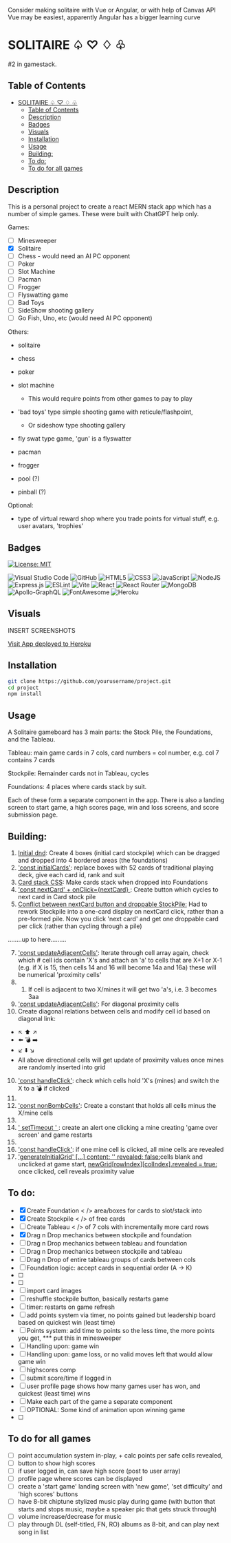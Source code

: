 Consider making solitaire with Vue or Angular, or with help of Canvas API
Vue may be easiest, apparently Angular has a bigger learning curve

# SOLITAIRE ♤ ♡ ♢ ♧

#2 in gamestack.

## Table of Contents

- [SOLITAIRE ♤ ♡ ♢ ♧](#solitaire----)
  - [Table of Contents](#table-of-contents)
  - [Description](#description)
  - [Badges](#badges)
  - [Visuals](#visuals)
  - [Installation](#installation)
  - [Usage](#usage)
  - [Building:](#building)
  - [To do:](#to-do)
  - [To do for all games](#to-do-for-all-games)

## Description

This is a personal project to create a react MERN stack app which has a number of simple games. These were built with ChatGPT help only. 

Games:

- [ ] Minesweeper
- [x] Solitaire
- [ ] Chess - would need an AI PC opponent
- [ ] Poker
- [ ] Slot Machine
- [ ] Pacman
- [ ] Frogger
- [ ] Flyswatting game
- [ ] Bad Toys 
- [ ] SideShow shooting gallery
- [ ] Go Fish, Uno, etc (would need AI PC opponent)

Others:

- solitaire
- chess
- poker
- slot machine
  - This would require points from other games to pay to play
- 'bad toys' type simple shooting game with reticule/flashpoint, 
  - Or sideshow type shooting gallery
- fly swat type game, 'gun' is a flyswatter
- pacman
- frogger

- pool (?)
- pinball (?)

Optional:
- type of virtual reward shop where you trade points for virtual stuff, e.g. user avatars, 'trophies'

## Badges

[![License: MIT](https://img.shields.io/badge/License-MIT-yellow.svg)](https://opensource.org/licenses/MIT) 

![Visual Studio Code](https://img.shields.io/badge/Visual%20Studio%20Code-0078d7.svg?style=for-the-badge&logo=visual-studio-code&logoColor=white) 
![GitHub](https://img.shields.io/badge/github-%23121011.svg?style=for-the-badge&logo=github&logoColor=white) 
![HTML5](https://img.shields.io/badge/html5-%23E34F26.svg?style=for-the-badge&logo=html5&logoColor=white)
![CSS3](https://img.shields.io/badge/css3-%231572B6.svg?style=for-the-badge&logo=css3&logoColor=white)
![JavaScript](https://img.shields.io/badge/javascript-%23323330.svg?style=for-the-badge&logo=javascript&logoColor=%23F7DF1E) 
![NodeJS](https://img.shields.io/badge/node.js-6DA55F?style=for-the-badge&logo=node.js&logoColor=white)
![Express.js](https://img.shields.io/badge/express.js-%23404d59.svg?style=for-the-badge&logo=express&logoColor=%2361DAFB) 
![ESLint](https://img.shields.io/badge/ESLint-4B3263?style=for-the-badge&logo=eslint&logoColor=white)
![Vite](https://img.shields.io/badge/vite-%23646CFF.svg?style=for-the-badge&logo=vite&logoColor=white) 
![React](https://img.shields.io/badge/react-%2320232a.svg?style=for-the-badge&logo=react&logoColor=%2361DAFB)
![React Router](https://img.shields.io/badge/React_Router-CA4245?style=for-the-badge&logo=react-router&logoColor=white) 
![MongoDB](https://img.shields.io/badge/MongoDB-%234ea94b.svg?style=for-the-badge&logo=mongodb&logoColor=white)
![Apollo-GraphQL](https://img.shields.io/badge/-ApolloGraphQL-311C87?style=for-the-badge&logo=apollo-graphql)
![FontAwesome](https://img.shields.io/badge/Font%20Awesome-538DD7.svg?style=for-the-badge&logo=Font-Awesome&logoColor=white) 
![Heroku](https://img.shields.io/badge/heroku-%23430098.svg?style=for-the-badge&logo=heroku&logoColor=white)

## Visuals

INSERT SCREENSHOTS

[Visit App deployed to Heroku](https://minesweeper10-611b154e8013.herokuapp.com/)

## Installation

```bash
git clone https://github.com/yourusername/project.git
cd project
npm install
```

## Usage

A Solitaire gameboard has 3 main parts: the Stock Pile, the Foundations, and the Tableau.

Tableau: main game cards in 7 cols, card numbers = col number, e.g. col 7 contains 7 cards

Stockpile: Remainder cards not in Tableau, cycles

Foundations: 4 places where cards stack by suit. 

 Each of these form a separate component in the app. There is also a landing screen to start game, a high scores page, win and loss screens, and score submission page.

## Building:

1. <u>Initial dnd</u>: Create 4 boxes (initial card stockpile) which can be dragged and dropped into 4 bordered areas (the foundations)
2. <u>'const initialCards'</u>: replace boxes with 52 cards of traditional playing deck, give each card id, rank and suit
3. <u>Card stack CSS</u>: Make cards stack when dropped into Foundations
4. <u>'const nextCard' + onClick={nextCard} </u>: Create button which cycles to next card in Card stock pile
5. <u>Conflict between nextCard button and droppable StockPile:</u> Had to rework Stockpile into a one-card display on nextCard click, rather than a pre-formed pile. Now you click 'next card' and get one droppable card per click (rather than cycling through a pile)

........up to here.........



7. <u>'const updateAdjacentCells'</u>: Iterate through cell array again, check which # cell ids contain 'X's and attach an 'a' to cells that are X+1 or X-1 (e.g. if X is 15, then cells 14 and 16 will become 14a and 16a) these will be numerical 'proximity cells' 
8. 
   1. If cell is adjacent to two X/mines it will get two 'a's, i.e. 3 becomes 3aa
9.  <u>'const updateAdjacentCells'</u>: For diagonal proximity cells
   1. Create diagonal relations  between cells and modify cell id based on diagonal link:
   -   ↖️ ⬆️ ↗️
   -   ⬅️ 💣 ➡️
   -   ↙️ ⬇️ ↘️
   -   All above directional cells will get update of proximity values once mines are randomly inserted into grid
10. <u>'const handleClick'</u>: check which cells hold 'X's (mines) and switch the X to a 💣 if clicked
11. 
12. <u>'const nonBombCells'</u>: Create a constant that holds all cells minus the X/mine cells 
13. 
14. <u>' setTimeout ' </u>: create an alert one clicking a mine creating 'game over screen' and game restarts
15. 
16. <u>'const handleClick'</u>: if one mine cell is clicked, all mine cells are revealed
17. <u>'generateInitialGrid' [...] content: '' revealed: false:</u>cells blank and unclicked at game start, <u>newGrid[rowIndex][colIndex].revealed = true:</u> once clicked, cell reveals proximity value

## To do: 

- [x] Create Foundation < /> area/boxes for cards to slot/stack into
- [x] Create Stockpile < /> of free cards
- [ ] Create Tableau < /> of 7 cols with incrementally more card rows
- [x] Drag n Drop mechanics between stockpile and foundation
- [ ] Drag n Drop mechanics between tableau and foundation
- [ ] Drag n Drop mechanics between stockpile and tableau
- [ ] Drag n Drop of entire tableau groups of cards between cols
- [ ] Foundation logic: accept cards in sequential order (A -> K)
- [ ]  
- [ ]  
- [ ] import card images
- [ ] reshuffle stockpile button, basically restarts game
- [ ] timer: restarts on game refresh
- [ ] add points system via timer, no points gained but leadership board based on quickest win (least time)
- [ ] Points system: add time to points so the less time, the more points you get, *** put this in minesweeper
- [ ] Handling upon: game win
- [ ] Handling upon: game loss, or no valid moves left that would allow game win
- [ ] highscores comp
- [ ] submit score/time if logged in
- [ ] user profile page shows how many games user has won, and quickest (least time) wins
- [ ] Make each part of the game a separate component
- [ ] OPTIONAL: Some kind of animation upon winning game
- [ ] 

## To do for all games
- [ ] point accumulation system in-play, + calc points per safe cells revealed, 
- [ ] button to show high scores
- [ ] if user logged in, can save high score (post to user array)
- [ ] profile page where scores can be displayed
- [ ] create a 'start game' landing screen with 'new game', 'set difficulty' and 'high scores' buttons
- [ ] have 8-bit chiptune stylized music play during game (with button that starts and stops music, maybe a speaker pic that gets struck through)
- [ ] volume increase/decrease for music
- [ ] play through DL (self-titled, FN, RO) albums as 8-bit, and can play next song in list